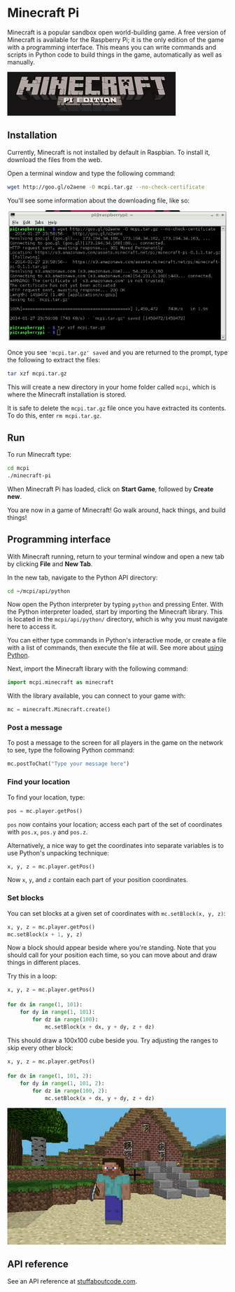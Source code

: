 # Minecraft Pi

Minecraft is a popular sandbox open world-building game. A free version of Minecraft is available for the Raspberry Pi; it is the only edition of the game with a programming interface. This means you can write commands and scripts in Python code to build things in the game, automatically as well as manually.

![](images/minecraft-pi-banner.png)

## Installation

Currently, Minecraft is not installed by default in Raspbian. To install it, download the files from the web.

Open a terminal window and type the following command:

```bash
wget http://goo.gl/o2aene -O mcpi.tar.gz --no-check-certificate
```

You'll see some information about the downloading file, like so:

![](images/mcpi-install.png)

Once you see `'mcpi.tar.gz' saved` and you are returned to the prompt, type the following to extract the files:

```bash
tar xzf mcpi.tar.gz
```

This will create a new directory in your home folder called `mcpi`, which is where the Minecraft installation is stored.

It is safe to delete the `mcpi.tar.gz` file once you have extracted its contents. To do this, enter `rm mcpi.tar.gz`.

## Run

To run Minecraft type:

```bash
cd mcpi
./minecraft-pi
```

When Minecraft Pi has loaded, click on **Start Game**, followed by **Create new**.

You are now in a game of Minecraft! Go walk around, hack things, and build things!

## Programming interface

With Minecraft running, return to your terminal window and open a new tab by clicking **File** and **New Tab**.

In the new tab, navigate to the Python API directory:

```bash
cd ~/mcpi/api/python
```

Now open the Python interpreter by typing `python` and pressing Enter. With the Python interpreter loaded, start by importing the Minecraft library. This is located in the `mcpi/api/python/` directory, which is why you must navigate here to access it.

You can either type commands in Python's interactive mode, or create a file with a list of commands, then execute the file at will. See more about [using Python](../python/README.md).

Next, import the Minecraft library with the following command:

```python
import mcpi.minecraft as minecraft
```

With the library available, you can connect to your game with:

```python
mc = minecraft.Minecraft.create()
```

### Post a message

To post a message to the screen for all players in the game on the network to see, type the following Python command:

```python
mc.postToChat("Type your message here")
```

### Find your location

To find your location, type:

```python
pos = mc.player.getPos()
```

`pos` now contains your location; access each part of the set of coordinates with `pos.x`, `pos.y` and `pos.z`.

Alternatively, a nice way to get the coordinates into separate variables is to use Python's unpacking technique:

```python
x, y, z = mc.player.getPos()
```

Now `x`, `y`, and `z` contain each part of your position coordinates.

### Set blocks

You can set blocks at a given set of coordinates with `mc.setBlock(x, y, z)`:

```python
x, y, z = mc.player.getPos()
mc.setBlock(x + 1, y, z)
```

Now a block should appear beside where you're standing. Note that you should call for your position each time, so you can move about and draw things in different places.

Try this in a loop:

```python
x, y, z = mc.player.getPos()

for dx in range(1, 101):
    for dy in range(1, 101):
        for dz in range(100):
            mc.setBlock(x + dx, y + dy, z + dz)
```

This should draw a 100x100 cube beside you. Try adjusting the ranges to skip every other block:

```python
x, y, z = mc.player.getPos()

for dx in range(1, 101, 2):
    for dy in range(1, 101, 2):
        for dz in range(100, 2):
            mc.setBlock(x + dx, y + dy, z + dz)
```

![](images/steve.png)

## API reference

See an API reference at [stuffaboutcode.com](http://www.stuffaboutcode.com/p/minecraft-api-reference.html).
